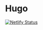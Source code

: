 # Hugo

[![Netlify Status](https://api.netlify.com/api/v1/badges/d30e2b11-082e-4f6b-be5e-08ba07b504d6/deploy-status)](https://app.netlify.com/sites/hugocn/deploys)
